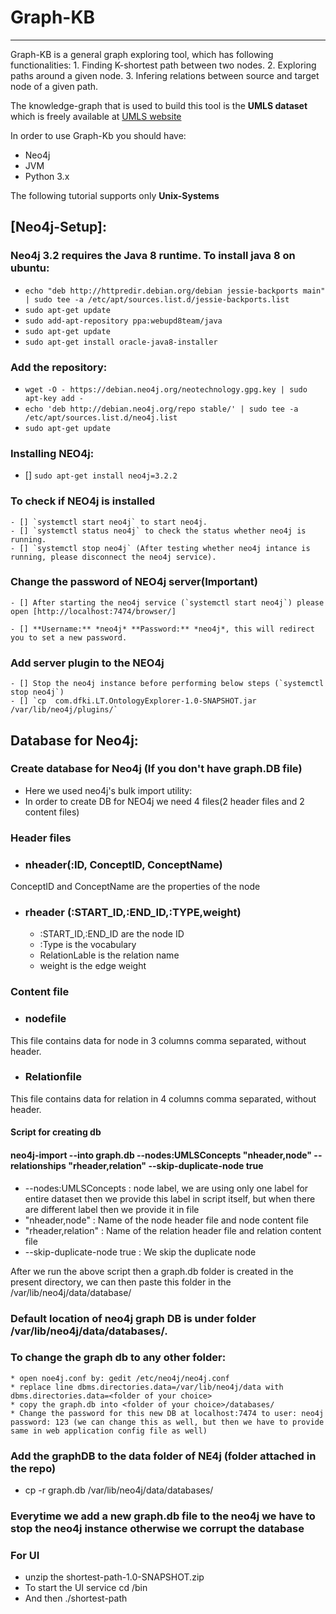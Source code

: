 # Graph-KB
-------------------------
Graph-KB is a general graph exploring tool, which has following functionalities:
	1. Finding K-shortest path between two nodes.
	2. Exploring paths around a given node.
	3. Infering relations between source and target node of a given path.

The knowledge-graph that is used to build this tool is the **UMLS dataset** which is freely available at [UMLS website](https://uts.nlm.nih.gov/home.html)

In order to use Graph-Kb you should have:
* Neo4j 
* JVM
* Python 3.x

The following tutorial supports only **Unix-Systems**

## [Neo4j-Setup]:

### Neo4j 3.2 requires the Java 8 runtime. To install java 8 on ubuntu:
* `echo "deb http://httpredir.debian.org/debian jessie-backports main" | sudo tee -a /etc/apt/sources.list.d/jessie-backports.list`
* `sudo apt-get update`
* `sudo add-apt-repository ppa:webupd8team/java`
* `sudo apt-get update`
* `sudo apt-get install oracle-java8-installer`


### Add the repository: 
* `wget -O - https://debian.neo4j.org/neotechnology.gpg.key | sudo apt-key add -`
* `echo 'deb http://debian.neo4j.org/repo stable/' | sudo tee -a /etc/apt/sources.list.d/neo4j.list`
* `sudo apt-get update`

### Installing NEO4j:
- [] `sudo apt-get install neo4j=3.2.2`

### To check if NEO4j is installed

	- [] `systemctl start neo4j` to start neo4j.
	- [] `systemctl status neo4j` to check the status whether neo4j is running.
	- [] `systemctl stop neo4j` (After testing whether neo4j intance is running, please disconnect the neo4j service).

### Change the password of NEO4j server(Important)
	- [] After starting the neo4j service (`systemctl start neo4j`) please open [http://localhost:7474/browser/]

	- [] **Username:** *neo4j* **Password:** *neo4j*, this will redirect you to set a new password.

###  Add server plugin to the NEO4j  
	- [] Stop the neo4j instance before performing below steps (`systemctl stop neo4j`)
	- [] `cp  com.dfki.LT.OntologyExplorer-1.0-SNAPSHOT.jar /var/lib/neo4j/plugins/`


## Database for Neo4j:

### Create database for Neo4j (If you don't have graph.DB file)
* Here we used neo4j's bulk import utility:
* In order to create DB for NEO4j we need 4 files(2 header files and 2 content files)

### Header files # 
* ### nheader(:ID, ConceptID, ConceptName) 
 ConceptID and ConceptName are the properties of the node

* ### rheader (:START_ID,:END_ID,:TYPE,weight)
  * :START_ID,:END_ID are the node ID
   * :Type is the vocabulary
   * RelationLable is the relation name
   * weight is the edge weight

### Content file #
* ### nodefile 
This file contains data for node in 3 columns comma separated, without header.

* ### Relationfile
This file contains data for relation in 4 columns comma separated, without header.


#### Script for creating db #

#### neo4j-import --into graph.db --nodes:UMLSConcepts "nheader,node" --relationships "rheader,relation"  --skip-duplicate-node true

* --nodes:UMLSConcepts : node label, we are using only one label for entire dataset then we provide this label in script itself, but when there are different label then we provide it in file
*  "nheader,node" : Name of the node header file and node content file
* "rheader,relation" : Name of the relation header file and relation content file
* --skip-duplicate-node true : We skip the duplicate node


After we run the above script then a graph.db folder is created in the present directory, we can then paste this folder in the /var/lib/neo4j/data/database/




### Default location of neo4j graph DB is under folder /var/lib/neo4j/data/databases/.

 ### To change the graph db to any other folder:

    * open noe4j.conf by: gedit /etc/neo4j/neo4j.conf
    * replace line dbms.directories.data=/var/lib/neo4j/data with dbms.directories.data=<folder of your choice>
    * copy the graph.db into <folder of your choice>/databases/
    * Change the password for this new DB at localhost:7474 to user: neo4j password: 123 (we can change this as well, but then we have to provide same in web application config file as well)




### Add the graphDB to the data folder of NE4j (folder attached in the repo)

* cp -r graph.db /var/lib/neo4j/data/databases/


### Everytime we add a new graph.db file to the neo4j we have to stop the neo4j instance otherwise we corrupt the database

### For UI 
* unzip the shortest-path-1.0-SNAPSHOT.zip 
* To start the UI service cd /bin
*  And then ./shortest-path


